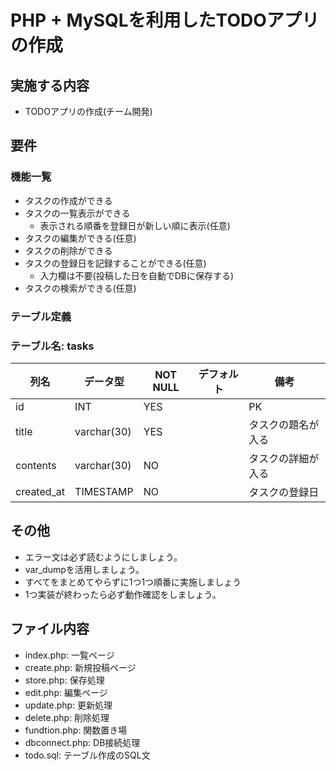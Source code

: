 # PHP + MySQLを利用したTODOアプリの作成

## 実施する内容
- TODOアプリの作成(チーム開発)

## 要件
### 機能一覧
- タスクの作成ができる
- タスクの一覧表示ができる
  - 表示される順番を登録日が新しい順に表示(任意)
- タスクの編集ができる(任意)
- タスクの削除ができる
- タスクの登録日を記録することができる(任意)
  - 入力欄は不要(投稿した日を自動でDBに保存する)
- タスクの検索ができる(任意)

### テーブル定義
### テーブル名: tasks
| 列名        | データ型    | NOT NULL | デフォルト | 備考                 |
| ----------- | ----------- | -------- | ---------- | -------------------- |
| id          | INT         | YES      |            | PK                   |
| title       | varchar(30) | YES      |            | タスクの題名が入る   |
| contents    | varchar(30) | NO       |            | タスクの詳細が入る   |
| created_at  | TIMESTAMP   | NO       |            | タスクの登録日       |


## その他
- エラー文は必ず読むようにしましょう。
- var_dumpを活用しましょう。
- すべてをまとめてやらずに1つ1つ順番に実施しましょう
- 1つ実装が終わったら必ず動作確認をしましょう。

## ファイル内容
- index.php: 一覧ページ
- create.php: 新規投稿ページ
- store.php: 保存処理
- edit.php: 編集ページ
- update.php: 更新処理
- delete.php: 削除処理
- fundtion.php: 関数置き場
- dbconnect.php: DB接続処理
- todo.sql: テーブル作成のSQL文

